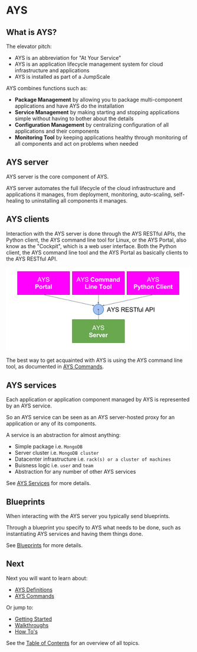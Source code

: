 # AYS

## What is AYS?

The elevator pitch:
- AYS is an abbreviation for "At Your Service"
- AYS is an application lifecycle management system for cloud infrastructure and applications
- AYS is installed as part of a JumpScale

AYS combines functions such as:
- **Package Management** by allowing you to package multi-component applications and have AYS do the installation
- **Service Management** by making starting and stopping applications simple without having to bother about the details
- **Configuration Management** by centralizing configuration of all applications and their components
- **Monitoring Tool** by keeping applications healthy through monitoring of all components and act on problems when needed


## AYS server

AYS server is the core component of AYS.

AYS server automates the full lifecycle of the cloud infrastructure and applications it manages, from deployment, monitoring, auto-scaling, self-healing to uninstalling all components it manages.


## AYS clients

Interaction with the AYS server is done through the AYS RESTful APIs, the Python client, the AYS command line tool for Linux, or the AYS Portal, also know as the "Cockpit", which is a web user interface. Both the Python client, the AYS command line tool and the AYS Portal as basically clients to the AYS RESTful API.

![](Images/AYSClients.png)

The best way to get acquainted with AYS is using the AYS command line tool, as documented in [AYS Commands](Commands/README.md).


## AYS services

Each application or application component managed by AYS is represented by an AYS service.

So an AYS service can be seen as an AYS server-hosted proxy for an application or any of its components.

A service is an abstraction for almost anything:

- Simple package i.e. `MongoDB`
- Server cluster i.e. `MongoDB cluster`
- Datacenter infrastructure i.e. `rack(s) or a cluster of machines`
- Buisness logic i.e. `user` and `team`
- Abstraction for any number of other AYS services

See [AYS Services](Definitions/Services.md) for more details.


## Blueprints

When interacting with the AYS server you typically send blueprints.

Through a blueprint you specify to AYS what needs to be done, such as instantiating AYS services and having them things done.

See [Blueprints](Definitions/Blueprints.md) for more details.


## Next

Next you will want to learn about:
- [AYS Definitions](Definitions/README.md)
- [AYS Commands](Commands/README.md)

Or jump to:
- [Getting Started](gettingstarted/README.md)
- [Walkthroughs](walktroughs/README.md)
- [How To's](Howto/README.md)

See the [Table of Contents](SUMMARY.md) for an overview of all topics.
